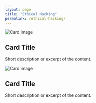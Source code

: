 ```yaml
---
layout: page
title: "Ethical Hacking"
permalink: /ethical-hacking/
---
```


<div class="card-grid">
  <div class="card">
    <img src="path-to-image.jpg" alt="Card image">
    <h2>Card Title</h2>
    <p>Short description or excerpt of the content.</p>
  </div>
  <div class="card">
    <img src="path-to-image.jpg" alt="Card image">
    <h2>Card Title</h2>
    <p>Short description or excerpt of the content.</p>
  </div>
  <!-- Repeat the structure for as many cards as needed -->
</div>
</div>
